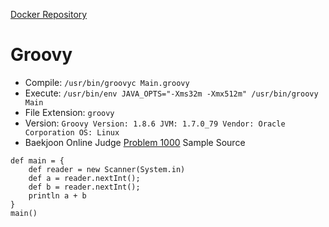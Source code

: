 [Docker Repository](https://registry.hub.docker.com/u/baekjoon/onlinejudge-groovy)

# Groovy

* Compile: `/usr/bin/groovyc Main.groovy`
* Execute: `/usr/bin/env JAVA_OPTS="-Xms32m -Xmx512m" /usr/bin/groovy Main`
* File Extension: `groovy`
* Version: `Groovy Version: 1.8.6 JVM: 1.7.0_79 Vendor: Oracle Corporation OS: Linux`
* Baekjoon Online Judge [Problem 1000](https://www.acmicpc.net/problem/1000) Sample Source
````
def main = {
    def reader = new Scanner(System.in)
    def a = reader.nextInt();
    def b = reader.nextInt();
    println a + b
}
main()
````


